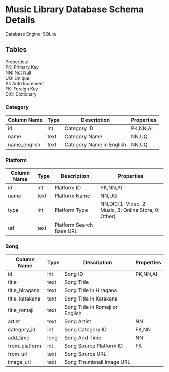 Music Library Database Schema Details
=====

Database Engine: SQLite

Tables
-----

Properties:<br/>
PK: Primary Key<br/>
NN: Not Null<br/>
UQ: Unique<br/>
AI: Auto Increment<br/>
FK: Foreign Key<br/>
DIC: Dictionary<br/>

### Category

| Column Name | Type | Description | Properties |
|-------------|------|-------------|-----------|
| id          | int  | Category ID | PK,NN,AI |
| name        | text | Category Name | NN,UQ |
| name_english| text | Category Name in English | NN,UQ  |

### Platform

| Column Name | Type | Description | Properties |
|-------------|------|-------------|-----------|
| id          | int  | Platform ID | PK,NN,AI |
| name        | text | Platform Name | NN,UQ |
| type        | int | Platform Type | NN,DIC(1: Video, 2: Music, 3: Online Store, 0: Other)  |
| url         | text | Platform Search Base URL |  |

### Song

| Column Name | Type | Description | Properties |
|-------------|------|-------------|-----------|
| id          | int  | Song ID | PK,NN,AI |
| title       | text | Song Title |  |
| title_hiragana | text | Song Title in Hiragana |  |
| title_katakana | text | Song Title in Katakana |  |
| title_romaji | text | Song Title in Romaji or English |  |
| artist      | text | Song Artist | NN |
| category_id | int  | Song Category ID | FK,NN |
| add_time    | long | Song Add Time | NN |
| from_platform | int | Song Source Platform ID | FK  |
| from_url    | text | Song Source URL |  |
| image_url   | text | Song Thumbnail Image URL |  |
